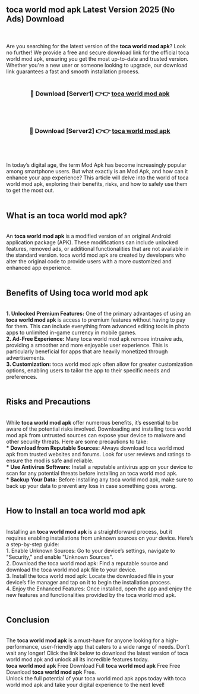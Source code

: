 ## toca world mod apk Latest Version 2025 (No Ads) Download
<br><br>
Are you searching for the latest version of the <strong>toca world mod apk</strong>? Look no further! We provide a free and secure download link for the official toca world mod apk, ensuring you get the most up-to-date and trusted version. Whether you're a new user or someone looking to upgrade, our download link guarantees a fast and smooth installation process.
<br>
<br>
<div align="center">
<h3>🔴 Download [Server1] 👉👉 <a href="https://modyolo.store/toca_world_mod_apk">toca world mod apk</a></h3><br>
<br>
<h3>🔴 Download [Server2] 👉👉 <a href="https://modyolo.store/toca_world_mod_apk">toca world mod apk</a></h3><br>
</div>
<br>
<br>
In today’s digital age, the term Mod Apk has become increasingly popular among smartphone users. But what exactly is an Mod Apk, and how can it enhance your app experience? This article will delve into the world of toca world mod apk, exploring their benefits, risks, and how to safely use them to get the most out.
<br>
<br>
<h2>What is an toca world mod apk?</h2>
<br>
An <strong>toca world mod apk</strong> is a modified version of an original Android application package (APK). These modifications can include unlocked features, removed ads, or additional functionalities that are not available in the standard version. toca world mod apk are created by developers who alter the original code to provide users with a more customized and enhanced app experience.
<br>
<br>
<h2>Benefits of Using toca world mod apk</h2>
<br>
<strong> 1. Unlocked Premium Features:</strong> One of the primary advantages of using an <strong>toca world mod apk</strong> is access to premium features without having to pay for them. This can include everything from advanced editing tools in photo apps to unlimited in-game currency in mobile games.
<br>
<strong> 2. Ad-Free Experience:</strong> Many toca world mod apk remove intrusive ads, providing a smoother and more enjoyable user experience. This is particularly beneficial for apps that are heavily monetized through advertisements.
<br>
<strong> 3. Customization:</strong> toca world mod apk often allow for greater customization options, enabling users to tailor the app to their specific needs and preferences.
<br>
<br>
<h2>Risks and Precautions</h2>
<br>
While <strong>toca world mod apk</strong> offer numerous benefits, it’s essential to be aware of the potential risks involved. Downloading and installing toca world mod apk from untrusted sources can expose your device to malware and other security threats. Here are some precautions to take:
<br>
<strong> * Download from Reputable Sources:</strong> Always download toca world mod apk from trusted websites and forums. Look for user reviews and ratings to ensure the mod is safe and reliable.
<br>
<strong> * Use Antivirus Software:</strong> Install a reputable antivirus app on your device to scan for any potential threats before installing an toca world mod apk.
<br>
<strong> * Backup Your Data:</strong> Before installing any toca world mod apk, make sure to back up your data to prevent any loss in case something goes wrong.
<br>
<br>
<h2>How to Install an toca world mod apk</h2>
<br>
Installing an <strong>toca world mod apk</strong> is a straightforward process, but it requires enabling installations from unknown sources on your device. Here’s a step-by-step guide:
<br>
 1. Enable Unknown Sources: Go to your device’s settings, navigate to "Security," and enable "Unknown Sources".
<br>
 2. Download the toca world mod apk: Find a reputable source and download the toca world mod apk file to your device.
<br>
 3. Install the toca world mod apk: Locate the downloaded file in your device’s file manager and tap on it to begin the installation process.
<br>
 4. Enjoy the Enhanced Features: Once installed, open the app and enjoy the new features and functionalities provided by the toca world mod apk.
<br>
<br>
<h2><strong>Conclusion</strong></h2>
<br>
The <strong>toca world mod apk</strong> is a must-have for anyone looking for a high-performance, user-friendly app that caters to a wide range of needs. Don’t wait any longer! Click the link below to download the latest version of toca world mod apk and unlock all its incredible features today.
<br>
<strong>toca world mod apk</strong> Free Download Full <strong>toca world mod apk</strong> Free Free Download <strong>toca world mod apk</strong> Free.
<br>
Unlock the full potential of your toca world mod apk apps today with toca world mod apk and take your digital experience to the next level!

